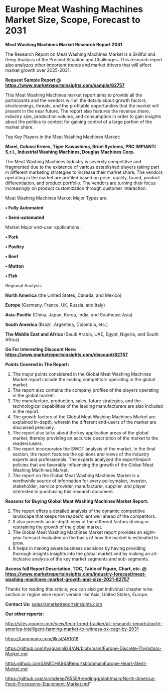 # Europe Meat Washing Machines Market Size, Scope, Forecast to 2031

<strong>Meat Washing Machines Market Research Report 2031</strong>

The Research Report on Meat Washing Machines Market is a Skillful and Deep Analysis of the Present Situation and Challenges. This research report also analyzes other important trends and market drivers that will affect market growth over 2025-2031.

<strong>Request Sample Report @ <a href=https://www.marketreportsinsights.com/sample/82757>https://www.marketreportsinsights.com/sample/82757</a></strong>

This Meat Washing Machines market report aims to provide all the participants and the vendors will all the details about growth factors, shortcomings, threats, and the profitable opportunities that the market will present in the near future. The report also features the revenue share, industry size, production volume, and consumption in order to gain insights about the politics to contest for gaining control of a large portion of the market share.

Top Key Players in the Meat Washing Machines Market:

<strong>Marel, Colussi Ermes, Tiger Kawashima, Brüel Systems, PRC IMPIANTI S.r.l., Industrial Washing Machines, Douglas Machines Corp.</strong>

The Meat Washing Machines Industry is severely competitive and fragmented due to the existence of various established players taking part in different marketing strategies to increase their market share. The vendors operating in the market are profiled based on price, quality, brand, product differentiation, and product portfolio. The vendors are turning their focus increasingly on product customization through customer interaction.

Meat Washing Machines Market Major Types are:

<strong>• Fully Automated

• Semi-automated</strong>

Market Major end-user applications :

<strong>• Pork

• Poultry

• Beef

• Mutton

• Fish</strong>

Regional Analysis

</u><strong><b>North America</b></strong> (the United States, Canada, and Mexico)

<strong><b>Europe </b></strong>(Germany, France, UK, Russia, and Italy)

<strong><b>Asia-Pacific</b></strong> (China, Japan, Korea, India, and Southeast Asia)

<strong><b>South America</b></strong> (Brazil, Argentina, Colombia, etc.)

<strong><b>The Middle East and Africa</b></strong> (Saudi Arabia, UAE, Egypt, Nigeria, and South Africa)

<strong>Go For Interesting Discount Here: <a href=https://www.marketreportsinsights.com/discount/82757>https://www.marketreportsinsights.com/discount/82757</a></strong>

<strong>Points Covered in The Report:</strong>
<ol>
  <li>The major points considered in the Global Meat Washing Machines Market report include the leading competitors operating in the global market.</li>
  <li>The report also contains the company profiles of the players operating in the global market.</li>
  <li>The manufacture, production, sales, future strategies, and the technological capabilities of the leading manufacturers are also included in the report.</li>
  <li>The growth factors of the Global Meat Washing Machines Market are explained in-depth, wherein the different end-users of the market are discussed precisely.</li>
  <li>The report also talks about the key application areas of the global market, thereby providing an accurate description of the market to the readers/users.</li>
  <li>The report incorporates the SWOT analysis of the market. In the final section, the report features the opinions and views of the industry experts and professionals. The experts analyzed the export/import policies that are favorably influencing the growth of the Global Meat Washing Machines Market.</li>
  <li>The report on the Global Meat Washing Machines Market is a worthwhile source of information for every policymaker, investor, stakeholder, service provider, manufacturer, supplier, and player interested in purchasing this research document.</li>
</ol>
<strong>Reasons for Buying Global Meat Washing Machines Market Report:</strong>

<ol>
  <li>The report offers a detailed analysis of the dynamic competitive landscape that keeps the reader/client well ahead of the competitors.</li>
  <li>It also presents an in-depth view of the different factors driving or restraining the growth of the global market.</li>
  <li>The Global Meat Washing Machines Market report provides an eight-year forecast evaluated on the basis of how the market is estimated to grow.</li>
  <li>It helps in making aware business decisions by having providing thorough insights insights into the global market and by making an all-inclusive analysis of the key market segments and sub-segments.</li>
</ol>
<strong>Access full Report Description, TOC, Table of Figure, Chart, etc. @ <a href=https://www.marketreportsinsights.com/industry-forecast/meat-washing-machines-market-growth-and-size-2021-82757>https://www.marketreportsinsights.com/industry-forecast/meat-washing-machines-market-growth-and-size-2021-82757</a></strong>


Thanks for reading this article; you can also get individual chapter wise section or region wise report version like Asia, United States, Europe.

<strong>Contact Us:</strong>
sales@marketreportsinsights.com

<strong>Our other reports:</strong>

<a href=http://sites.google.com/view/tech-trend-tracker/all-research-reports/north-america-intelligent-farming-market-to-witness-xx-cagr-by-2031>http://sites.google.com/view/tech-trend-tracker/all-research-reports/north-america-intelligent-farming-market-to-witness-xx-cagr-by-2031</a>

<a href=https://tanomuno.com/illust/451018>https://tanomuno.com/illust/451018</a>

<a href=https://github.com/tyagianjali24/AN/blob/main/Europe-Discrete-Thyristors-Market.md>https://github.com/tyagianjali24/AN/blob/main/Europe-Discrete-Thyristors-Market.md</a>

<a href=https:github.comSAMIDHA963ReportsblobmainEurope-Heart-Stent-Market.md>https:github.comSAMIDHA963ReportsblobmainEurope-Heart-Stent-Market.md</a>

<a href=https://github.com/arshdeep76555/trendingg/blob/main/North-America-Feed-Processing-Equipment-Market.md>https://github.com/arshdeep76555/trendingg/blob/main/North-America-Feed-Processing-Equipment-Market.md</a>"
